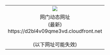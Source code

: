 ﻿<table>
  <tr></tr>
  <tr><td colspan=2 align=center><img src="https://d2bl4v09qme3vd.cloudfront.net/Up/oGate.jpg" /></td></tr>
  <tr><td colspan=2 align=center>网门动态网址<br/>(最新)
<br>https://d2bl4v09qme3vd.cloudfront.net
<br/><br/>(以下网址可能失效)
    </td>
  </tr>
</table>
